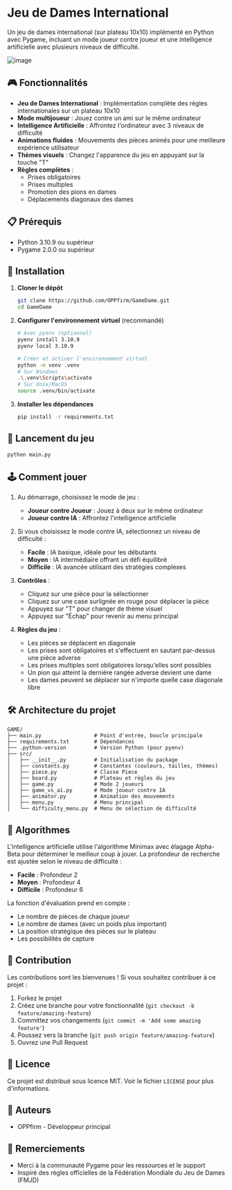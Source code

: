 ﻿# Jeu de Dames International

Un jeu de dames international (sur plateau 10x10) implémenté en Python avec Pygame, incluant un mode joueur contre joueur et une intelligence artificielle avec plusieurs niveaux de difficulté.

![image](https://github.com/user-attachments/assets/7e3fc878-acd1-4179-8ce3-2cc8e276e69f)

## 🎮 Fonctionnalités

- **Jeu de Dames International** : Implémentation complète des règles internationales sur un plateau 10x10
- **Mode multijoueur** : Jouez contre un ami sur le même ordinateur
- **Intelligence Artificielle** : Affrontez l'ordinateur avec 3 niveaux de difficulté
- **Animations fluides** : Mouvements des pièces animés pour une meilleure expérience utilisateur
- **Thèmes visuels** : Changez l'apparence du jeu en appuyant sur la touche "T"
- **Règles complètes** :
  - Prises obligatoires
  - Prises multiples
  - Promotion des pions en dames
  - Déplacements diagonaux des dames

## 📋 Prérequis

- Python 3.10.9 ou supérieur
- Pygame 2.0.0 ou supérieur

## 🚀 Installation

1. **Cloner le dépôt**
   ```bash
   git clone https://github.com/OPPfirm/GameDame.git
   cd GameDame
   ```

2. **Configurer l'environnement virtuel** (recommandé)
   ```bash
   # Avec pyenv (optionnel)
   pyenv install 3.10.9
   pyenv local 3.10.9
   
   # Créer et activer l'environnement virtuel
   python -m venv .venv
   # Sur Windows
   .\.venv\Scripts\activate
   # Sur Unix/MacOS
   source .venv/bin/activate
   ```

3. **Installer les dépendances**
   ```bash
   pip install -r requirements.txt
   ```

## 🎯 Lancement du jeu

```bash
python main.py
```

## 🕹️ Comment jouer

1. Au démarrage, choisissez le mode de jeu :
   - **Joueur contre Joueur** : Jouez à deux sur le même ordinateur
   - **Joueur contre IA** : Affrontez l'intelligence artificielle

2. Si vous choisissez le mode contre IA, sélectionnez un niveau de difficulté :
   - **Facile** : IA basique, idéale pour les débutants
   - **Moyen** : IA intermédiaire offrant un défi équilibré
   - **Difficile** : IA avancée utilisant des stratégies complexes

3. **Contrôles** :
   - Cliquez sur une pièce pour la sélectionner
   - Cliquez sur une case surlignée en rouge pour déplacer la pièce
   - Appuyez sur "T" pour changer de thème visuel
   - Appuyez sur "Échap" pour revenir au menu principal

4. **Règles du jeu** :
   - Les pièces se déplacent en diagonale
   - Les prises sont obligatoires et s'effectuent en sautant par-dessus une pièce adverse
   - Les prises multiples sont obligatoires lorsqu'elles sont possibles
   - Un pion qui atteint la dernière rangée adverse devient une dame
   - Les dames peuvent se déplacer sur n'importe quelle case diagonale libre

## 🛠️ Architecture du projet

```
GAME/
├── main.py                 # Point d'entrée, boucle principale
├── requirements.txt        # Dépendances
├── .python-version         # Version Python (pour pyenv)
├── src/
│   ├── __init__.py         # Initialisation du package
│   ├── constants.py        # Constantes (couleurs, tailles, thèmes)
│   ├── piece.py            # Classe Piece
│   ├── board.py            # Plateau et règles du jeu
│   ├── game.py             # Mode 2 joueurs
│   ├── game_vs_ai.py       # Mode joueur contre IA
│   ├── animator.py         # Animation des mouvements
│   ├── menu.py             # Menu principal
│   └── difficulty_menu.py  # Menu de sélection de difficulté
```

## 🧠 Algorithmes

L'intelligence artificielle utilise l'algorithme Minimax avec élagage Alpha-Beta pour déterminer le meilleur coup à jouer. La profondeur de recherche est ajustée selon le niveau de difficulté :

- **Facile** : Profondeur 2
- **Moyen** : Profondeur 4
- **Difficile** : Profondeur 6

La fonction d'évaluation prend en compte :
- Le nombre de pièces de chaque joueur
- Le nombre de dames (avec un poids plus important)
- La position stratégique des pièces sur le plateau
- Les possibilités de capture

## 🤝 Contribution

Les contributions sont les bienvenues ! Si vous souhaitez contribuer à ce projet :

1. Forkez le projet
2. Créez une branche pour votre fonctionnalité (`git checkout -b feature/amazing-feature`)
3. Committez vos changements (`git commit -m 'Add some amazing feature'`)
4. Poussez vers la branche (`git push origin feature/amazing-feature`)
5. Ouvrez une Pull Request

## 📄 Licence

Ce projet est distribué sous licence MIT. Voir le fichier `LICENSE` pour plus d'informations.

## 👥 Auteurs

- OPPfirm - Développeur principal

## 🙏 Remerciements

- Merci à la communauté Pygame pour les ressources et le support
- Inspiré des règles officielles de la Fédération Mondiale du Jeu de Dames (FMJD)
